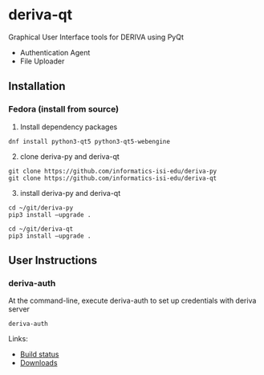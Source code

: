 # deriva-qt
Graphical User Interface tools for DERIVA using PyQt
* Authentication Agent
* File Uploader

## Installation
### Fedora (install from source)
1. Install dependency packages 

```
dnf install python3-qt5 python3-qt5-webengine
```

2. clone deriva-py and deriva-qt

```
git clone https://github.com/informatics-isi-edu/deriva-py 
git clone https://github.com/informatics-isi-edu/deriva-qt
```

3. install deriva-py and deriva-qt

```
cd ~/git/deriva-py
pip3 install –upgrade . 

cd ~/git/deriva-qt
pip3 install –upgrade . 
```

## User Instructions 
### deriva-auth

At the command-line, execute deriva-auth to set up credentials with deriva server

```
deriva-auth
```


Links:
* [Build status](http://buildbot.isrd.isi.edu/)
* [Downloads](http://buildbot.isrd.isi.edu/~buildbot/deriva-qt/)
